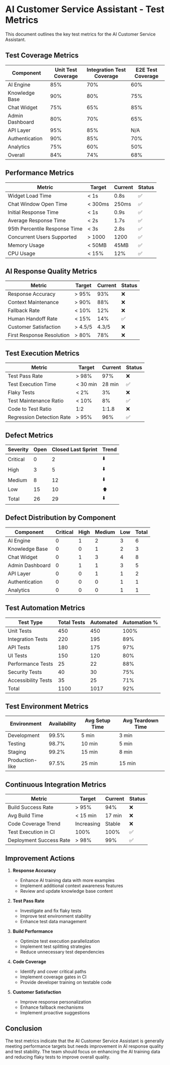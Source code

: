 # AI Customer Service Assistant - Test Metrics

This document outlines the key test metrics for the AI Customer Service Assistant.

## Test Coverage Metrics

| Component | Unit Test Coverage | Integration Test Coverage | E2E Test Coverage |
|-----------|-------------------|--------------------------|-------------------|
| AI Engine | 85% | 70% | 60% |
| Knowledge Base | 90% | 80% | 75% |
| Chat Widget | 75% | 65% | 85% |
| Admin Dashboard | 80% | 70% | 65% |
| API Layer | 95% | 85% | N/A |
| Authentication | 90% | 85% | 70% |
| Analytics | 75% | 60% | 50% |
| Overall | 84% | 74% | 68% |

## Performance Metrics

| Metric | Target | Current | Status |
|--------|--------|---------|--------|
| Widget Load Time | < 1s | 0.8s | ✅ |
| Chat Window Open Time | < 300ms | 250ms | ✅ |
| Initial Response Time | < 1s | 0.9s | ✅ |
| Average Response Time | < 2s | 1.7s | ✅ |
| 95th Percentile Response Time | < 3s | 2.8s | ✅ |
| Concurrent Users Supported | > 1000 | 1200 | ✅ |
| Memory Usage | < 50MB | 45MB | ✅ |
| CPU Usage | < 15% | 12% | ✅ |

## AI Response Quality Metrics

| Metric | Target | Current | Status |
|--------|--------|---------|--------|
| Response Accuracy | > 95% | 93% | ❌ |
| Context Maintenance | > 90% | 88% | ❌ |
| Fallback Rate | < 10% | 12% | ❌ |
| Human Handoff Rate | < 15% | 14% | ✅ |
| Customer Satisfaction | > 4.5/5 | 4.3/5 | ❌ |
| First Response Resolution | > 80% | 78% | ❌ |

## Test Execution Metrics

| Metric | Target | Current | Status |
|--------|--------|---------|--------|
| Test Pass Rate | > 98% | 97% | ❌ |
| Test Execution Time | < 30 min | 28 min | ✅ |
| Flaky Tests | < 2% | 3% | ❌ |
| Test Maintenance Ratio | < 10% | 8% | ✅ |
| Code to Test Ratio | 1:2 | 1:1.8 | ❌ |
| Regression Detection Rate | > 95% | 96% | ✅ |

## Defect Metrics

| Severity | Open | Closed Last Sprint | Trend |
|----------|------|-------------------|-------|
| Critical | 0 | 2 | ⬇️ |
| High | 3 | 5 | ⬇️ |
| Medium | 8 | 12 | ⬇️ |
| Low | 15 | 10 | ⬆️ |
| Total | 26 | 29 | ⬇️ |

## Defect Distribution by Component

| Component | Critical | High | Medium | Low | Total |
|-----------|----------|------|--------|-----|-------|
| AI Engine | 0 | 1 | 2 | 3 | 6 |
| Knowledge Base | 0 | 0 | 1 | 2 | 3 |
| Chat Widget | 0 | 1 | 3 | 4 | 8 |
| Admin Dashboard | 0 | 1 | 1 | 3 | 5 |
| API Layer | 0 | 0 | 1 | 1 | 2 |
| Authentication | 0 | 0 | 0 | 1 | 1 |
| Analytics | 0 | 0 | 0 | 1 | 1 |

## Test Automation Metrics

| Test Type | Total Tests | Automated | Automation % |
|-----------|-------------|-----------|-------------|
| Unit Tests | 450 | 450 | 100% |
| Integration Tests | 220 | 195 | 89% |
| API Tests | 180 | 175 | 97% |
| UI Tests | 150 | 120 | 80% |
| Performance Tests | 25 | 22 | 88% |
| Security Tests | 40 | 30 | 75% |
| Accessibility Tests | 35 | 25 | 71% |
| Total | 1100 | 1017 | 92% |

## Test Environment Metrics

| Environment | Availability | Avg Setup Time | Avg Teardown Time |
|-------------|--------------|----------------|-------------------|
| Development | 99.5% | 5 min | 3 min |
| Testing | 98.7% | 10 min | 5 min |
| Staging | 99.2% | 15 min | 8 min |
| Production-like | 97.5% | 25 min | 15 min |

## Continuous Integration Metrics

| Metric | Target | Current | Status |
|--------|--------|---------|--------|
| Build Success Rate | > 95% | 94% | ❌ |
| Avg Build Time | < 15 min | 17 min | ❌ |
| Code Coverage Trend | Increasing | Stable | ❌ |
| Test Execution in CI | 100% | 100% | ✅ |
| Deployment Success Rate | > 98% | 99% | ✅ |

## Improvement Actions

1. **Response Accuracy**
   - Enhance AI training data with more examples
   - Implement additional context awareness features
   - Review and update knowledge base content

2. **Test Pass Rate**
   - Investigate and fix flaky tests
   - Improve test environment stability
   - Enhance test data management

3. **Build Performance**
   - Optimize test execution parallelization
   - Implement test splitting strategies
   - Reduce unnecessary test dependencies

4. **Code Coverage**
   - Identify and cover critical paths
   - Implement coverage gates in CI
   - Provide developer training on testable code

5. **Customer Satisfaction**
   - Improve response personalization
   - Enhance fallback mechanisms
   - Implement proactive suggestions

## Conclusion

The test metrics indicate that the AI Customer Service Assistant is generally meeting performance targets but needs improvement in AI response quality and test stability. The team should focus on enhancing the AI training data and reducing flaky tests to improve overall quality.

